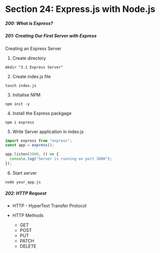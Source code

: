 <h1>Section 24: Express.js with Node.js</h1>

<h5>200: What is Express?</h5>

<h5>201: Creating Our First Server with Express  </h5>

Creating an Express Server

1. Create directory

```
mkdir "3.1 Express Server"
```

2. Create index.js file

```
touch index.js
```

3. Initialise NPM

```
npm init -y
```

4. Install the Express packgage

```
npm i express
```

5. Write Server application in index.js

```js
import express from "express";
const app = express();

app.listen(3000, () => {
  console.log("Server is running on port 3000");
});
```

6. Start server

```
node your_app.js
```

<h5>202: HTTP Request</h5>

- HTTP - HyperText Transfer Protocol

- HTTP Methods
  - GET
  - POST
  - PUT
  - PATCH
  - DELETE
